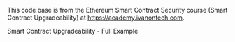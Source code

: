 This code base is from the Ethereum Smart Contract Security course (Smart Contract Upgradeability) at https://academy.ivanontech.com.

Smart Contract Upgradeability - Full Example